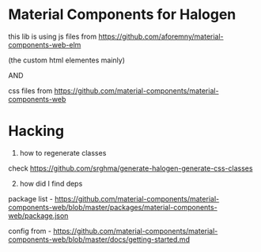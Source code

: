# Material Components for Halogen

this lib is using js files from https://github.com/aforemny/material-components-web-elm

(the custom html elementes mainly)

AND

css files from https://github.com/material-components/material-components-web

# Hacking

1. how to regenerate classes

check https://github.com/srghma/generate-halogen-generate-css-classes

2. how did I find deps

package list - https://github.com/material-components/material-components-web/blob/master/packages/material-components-web/package.json

config from - https://github.com/material-components/material-components-web/blob/master/docs/getting-started.md
